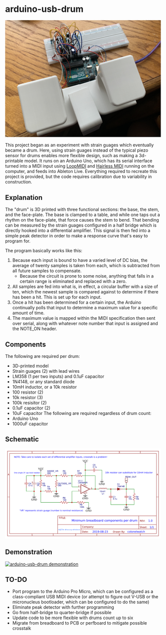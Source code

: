 # arduino-usb-drum

![Main Image](images/Main.jpg)

This project began as an experiment with strain guages which eventually became a drum. Here, using strain guages instead of the typical piezo sensor for drums enables more flexible design, such as making a 3d-printable model. It runs on an Arduino Uno, which has its serial interface turned into a MIDI input using [LoopMIDI](https://www.tobias-erichsen.de/software/loopmidi.html) and [Hairless MIDI](https://projectgus.github.io/hairless-midiserial/) running on the computer, and feeds into Ableton Live. Everything required to recreate this project is provided, but the code requires calibration due to variability in construction. 

## Explanation

The "drum" is 3D printed with three functional sections: the base, the stem, and the face-plate. The base is clamped to a table, and while one taps out a rhythm on the face-plate, that force causes the stem to bend. That bending can be measured by the strain guages configured in a half bridge which is directly hooked into a differential amplifier. This signal is then fed into a simple peak detector in order to make a response curve that's easy to program for.

The program basically works like this:

1. Because each input is bound to have a varied level of DC bias, the average of twenty samples is taken from each, which is subtracted from all future samples to compensate.
    * Because the circuit is prone to some noise, anything that falls in a certain range is eliminated and replaced with a zero.
2. All samples are fed into what is, in effect, a circular buffer with a size of ten, which the newest sample is compared against to determine if there has been a hit. This is set up for each input.
3. Once a hit has been determined for a certain input, the Arduino continually polls that input to determine a maximum value for a specific amount of time.
4. The maximum value is mapped within the MIDI specification then sent over serial, along with whatever note number that input is assigned and the NOTE_ON header.

## Components

The following are required per drum:
 - 3D-printed model
 - Strain guages (2) with lead wires
 - LM358 (1 per two inputs) and 0.1uF capacitor
 - 1N4148, or any standard diode
 - 10mH inductor, or a 10k resistor
 - 100 resistor (2)
 - 10k resistor (3)
 - 100k resisitor (2)
 - 0.1uF capacitor (2)
 - 10uF capacitor
The following are required regardless of drum count:
 - Arduino Uno
 - 1000uF capacitor

## Schematic

![Schematic](data/schematic.png)

## Demonstration

[![arduino-usb-drum demonstration](http://img.youtube.com/vi/Jy1ZnwRxwZo/0.jpg)](https://www.youtube.com/watch?v=Jy1ZnwRxwZo)

## TO-DO

 - Port program to the Arduino Pro Micro, which can be configured as a class-compliant USB MIDI device (or attempt to figure out V-USB or the micronucleus bootloader, which can be configured to do the same)
 - Eliminate peak detector with further programming
 - Go from half-bridge to quarter-bridge if possible
 - Update code to be more flexible with drums count up to six
 - Migrate from breadboard to PCB or perfboard to mitigate possible crosstalk